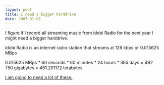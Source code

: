 ```yaml
---
layout: post
title: I need a bigger harddrive
date: 2007-01-02
---
```


I figure if I record all streaming music from idobi Radio for the next year I might need a bigger harddrive.

idobi Radio is an internet radio station that streams at 128 kbps or 0.015625 MBps 

0.015625 MBps * 60 seconds * 60 minutes * 24 hours * 365 days = 492 750 gigabytes = 481.201172 terabytes

[I am going to need a lot of these.](http://cgi.ebay.com/Western-Digital-1-TB-Terabyte-My-BookPro-II-Harddrive_W0QQitemZ130044269970QQcmdZViewItem)